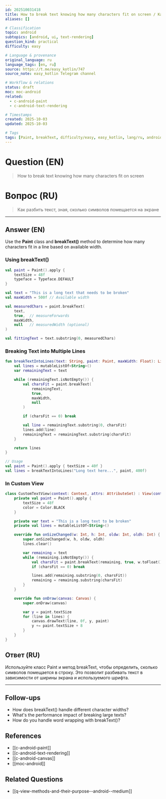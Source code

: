 ```yaml
---
id: 202510031418
title: How to break text knowing how many characters fit on screen / Как разбить текст, зная, сколько символов помещается на экране
aliases: []

# Classification
topic: android
subtopics: [android, ui, text-rendering]
question_kind: practical
difficulty: easy

# Language & provenance
original_language: ru
language_tags: [en, ru]
source: https://t.me/easy_kotlin/747
source_note: easy_kotlin Telegram channel

# Workflow & relations
status: draft
moc: moc-android
related:
  - c-android-paint
  - c-android-text-rendering

# Timestamps
created: 2025-10-03
updated: 2025-10-03

# Tags
tags: [Paint, breakText, difficulty/easy, easy_kotlin, lang/ru, android/text-rendering, android/ui]
---
```


# Question (EN)
> How to break text knowing how many characters fit on screen

# Вопрос (RU)
> Как разбить текст, зная, сколько символов помещается на экране

---

## Answer (EN)

Use the **Paint** class and **breakText()** method to determine how many characters fit in a line based on available width.

### Using breakText()

```kotlin
val paint = Paint().apply {
    textSize = 48f
    typeface = Typeface.DEFAULT
}

val text = "This is a long text that needs to be broken"
val maxWidth = 500f // Available width

val measuredChars = paint.breakText(
    text,
    true,  // measureForwards
    maxWidth,
    null   // measuredWidth (optional)
)

val fittingText = text.substring(0, measuredChars)
```

### Breaking Text into Multiple Lines

```kotlin
fun breakTextIntoLines(text: String, paint: Paint, maxWidth: Float): List<String> {
    val lines = mutableListOf<String>()
    var remainingText = text

    while (remainingText.isNotEmpty()) {
        val charsFit = paint.breakText(
            remainingText,
            true,
            maxWidth,
            null
        )

        if (charsFit == 0) break

        val line = remainingText.substring(0, charsFit)
        lines.add(line)
        remainingText = remainingText.substring(charsFit)
    }

    return lines
}

// Usage
val paint = Paint().apply { textSize = 40f }
val lines = breakTextIntoLines("Long text here...", paint, 400f)
```

### In Custom View

```kotlin
class CustomTextView(context: Context, attrs: AttributeSet) : View(context, attrs) {
    private val paint = Paint().apply {
        textSize = 48f
        color = Color.BLACK
    }

    private var text = "This is a long text to be broken"
    private val lines = mutableListOf<String>()

    override fun onSizeChanged(w: Int, h: Int, oldw: Int, oldh: Int) {
        super.onSizeChanged(w, h, oldw, oldh)
        lines.clear()

        var remaining = text
        while (remaining.isNotEmpty()) {
            val charsFit = paint.breakText(remaining, true, w.toFloat(), null)
            if (charsFit == 0) break

            lines.add(remaining.substring(0, charsFit))
            remaining = remaining.substring(charsFit)
        }
    }

    override fun onDraw(canvas: Canvas) {
        super.onDraw(canvas)

        var y = paint.textSize
        for (line in lines) {
            canvas.drawText(line, 0f, y, paint)
            y += paint.textSize + 8
        }
    }
}
```

## Ответ (RU)

Используйте класс Paint и метод breakText, чтобы определить, сколько символов помещается в строку. Это позволит разбивать текст в зависимости от ширины экрана и используемого шрифта.

---

## Follow-ups
- How does breakText() handle different character widths?
- What's the performance impact of breaking large texts?
- How do you handle word wrapping with breakText()?

## References
- [[c-android-paint]]
- [[c-android-text-rendering]]
- [[c-android-canvas]]
- [[moc-android]]

## Related Questions
- [[q-view-methods-and-their-purpose--android--medium]]
